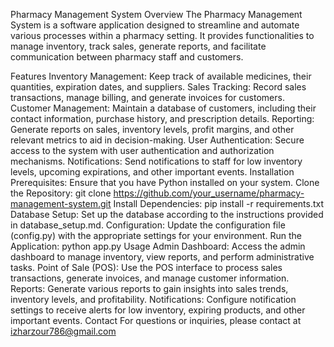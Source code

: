 Pharmacy Management System
Overview
The Pharmacy Management System is a software application designed to streamline and automate various processes within a pharmacy setting. It provides functionalities to manage inventory, track sales, generate reports, and facilitate communication between pharmacy staff and customers.

Features
Inventory Management: Keep track of available medicines, their quantities, expiration dates, and suppliers.
Sales Tracking: Record sales transactions, manage billing, and generate invoices for customers.
Customer Management: Maintain a database of customers, including their contact information, purchase history, and prescription details.
Reporting: Generate reports on sales, inventory levels, profit margins, and other relevant metrics to aid in decision-making.
User Authentication: Secure access to the system with user authentication and authorization mechanisms.
Notifications: Send notifications to staff for low inventory levels, upcoming expirations, and other important events.
Installation
Prerequisites: Ensure that you have Python installed on your system.
Clone the Repository: git clone https://github.com/your_username/pharmacy-management-system.git
Install Dependencies: pip install -r requirements.txt
Database Setup: Set up the database according to the instructions provided in database_setup.md.
Configuration: Update the configuration file (config.py) with the appropriate settings for your environment.
Run the Application: python app.py
Usage
Admin Dashboard: Access the admin dashboard to manage inventory, view reports, and perform administrative tasks.
Point of Sale (POS): Use the POS interface to process sales transactions, generate invoices, and manage customer information.
Reports: Generate various reports to gain insights into sales trends, inventory levels, and profitability.
Notifications: Configure notification settings to receive alerts for low inventory, expiring products, and other important events.
Contact
For questions or inquiries, please contact at izharzour786@gmail.com

